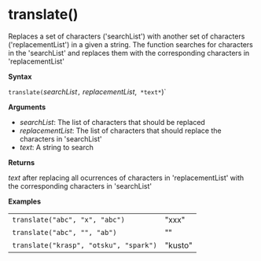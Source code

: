 # translate()

Replaces a set of characters ('searchList') with another set of characters ('replacementList') in a given a string.
The function searches for characters in the 'searchList' and replaces them with the corresponding characters in 'replacementList'

**Syntax**

`translate(`*searchList*`,` *replacementList*,` *text*`)`

**Arguments**

* *searchList*: The list of characters that should be replaced
* *replacementList*: The list of characters that should replace the characters in 'searchList'
* *text*: A string to search

**Returns**

*text* after replacing all ocurrences of characters in 'replacementList' with the corresponding characters in 'searchList'

**Examples**

|||
|---|---
|`translate("abc", "x", "abc")`| "xxx" 
|`translate("abc", "", "ab")`| ""
|`translate("krasp", "otsku", "spark")`| "kusto"
    


